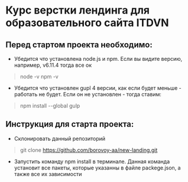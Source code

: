 # Курс верстки лендинга для образовательного сайта ITDVN

## Перед стартом проекта необходимо:



* Убедится что установлена node.js и npm. Если вы видите версию, например, v6.11.4 тогда все ок

> node -v
> npm -v

* Убедится что установлен gupl 4 версии, как если будет меньше - работать не будет. 
Если он не установлен - тогда ставим:

> npm install --global gulp

## Инструкция для старта проекта:

* Склонировать данный репозиторий

> git clone https://github.com/borovoy-aa/new-landing.git

* Запустить команду npm install в терминале. Данная команда установит все пакеты, которые указанны в файле
packege.json, а также   все их зависимости